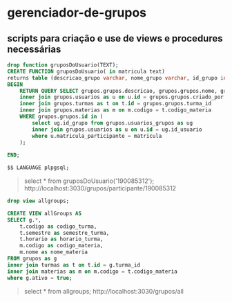 # gerenciador-de-grupos

## scripts para criação e use de views e procedures necessárias 
```sql
drop function gruposDoUsuario(TEXT);
CREATE FUNCTION gruposDoUsuario( in matricula text)
returns table (descricao_grupo varchar, nome_grupo varchar, id_grupo int, matricula_criador varchar, codigo_turma varchar, semestre_turma varchar, nome_materia varchar, codigo_materia varchar, id_imagem int) AS $$
BEGIN
    RETURN QUERY SELECT grupos.grupos.descricao, grupos.grupos.nome, grupos.grupos.id, u.matricula_participante, t.codigo, t.semestre, m.nome, m.codigo, grupos.grupos.id_imagem FROM grupos.grupos
    inner join grupos.usuarios as u on u.id = grupos.grupos.criado_por 
    inner join grupos.turmas as t on t.id = grupos.grupos.turma_id
    inner join grupos.materias as m on m.codigo = t.codigo_materia 
 	WHERE grupos.grupos.id in (
	 	select ug.id_grupo from grupos.usuarios_grupos as ug 
	 	inner join grupos.usuarios as u on u.id = ug.id_usuario 
	 	where u.matricula_participante = matricula
 	);
 	
END;

$$ LANGUAGE plpgsql;
```
> select * from gruposDoUsuario('190085312');
> http://localhost:3030/grupos/participante/190085312

```sql
drop view allgroups;

CREATE VIEW allGroups AS
SELECT g.*, 
	t.codigo as codigo_turma, 
	t.semestre as semestre_turma, 
	t.horario as horario_turma, 
	m.codigo as codigo_materia, 
	m.nome as nome_materia 
FROM grupos as g
inner join turmas as t on t.id = g.turma_id
inner join materias as m on m.codigo = t.codigo_materia
where g.ativo = true;
```
> select * from allgroups;
> http://localhost:3030/grupos/all

